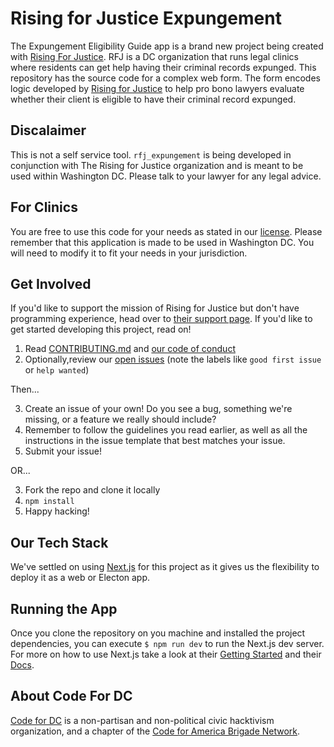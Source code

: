 # Rising for Justice Expungement

The Expungement Eligibility Guide app is a brand new project being created with [Rising For Justice](https://risingforjustice.org/). RFJ is a DC organization that runs legal clinics where residents can get help having their criminal records expunged.
This repository has the source code for a complex web form. The form encodes logic developed by [Rising for Justice](https://www.risingforjustice.org) to help pro bono lawyers evaluate whether their client is eligible to have their criminal record expunged.

## Discalaimer
This is not a self service tool. `rfj_expungement` is being developed in conjunction with The Rising for Justice organization and is meant to be used within Washington DC. Please talk to your lawyer for any legal advice.

## For Clinics
You are free to use this code for your needs as stated in our [license](LICENSE.md). Please remember that this application is made to be used in Washington DC. You will need to modify it to fit your needs in your jurisdiction.

## Get Involved

If you'd like to support the mission of Rising for Justice but don't have programming experience, head over to [their support page](https://www.risingforjustice.org/support). If you'd like to get started developing this project, read on!

1. Read [CONTRIBUTING.md](CONTRIBUTING.md) and [our code of conduct](CODE_OF_CONDUCT.md)
2. Optionally,review our [open issues](https://github.com/codefordc/rfj_expungement/issues) (note the labels like `good first issue` or `help wanted`)

Then...

3. Create an issue of your own! Do you see a bug, something we're missing, or a feature we really should include?
4. Remember to follow the guidelines you read earlier, as well as all the instructions in the issue template that best matches your issue.
5. Submit your issue!

OR...

3. Fork the repo and clone it locally
4. `npm install`
5. Happy hacking!

## Our Tech Stack
We've settled on using [Next.js](https://nextjs.org/) for this project as it gives us the flexibility to deploy it as a web or Electon app.

## Running the App
Once you clone the repository on you machine and installed the project dependencies, you can execute `$ npm run dev` to run the Next.js dev server.
For more on how to use Next.js take a look at their [Getting Started](https://nextjs.org/learn/basics/getting-started) and their [Docs](https://nextjs.org/docs).

## About Code For DC

[Code for DC](https://codefordc.org/) is a non-partisan and non-political civic hacktivism organization, and a chapter of the [Code for America Brigade Network](http://brigade.codeforamerica.org/).